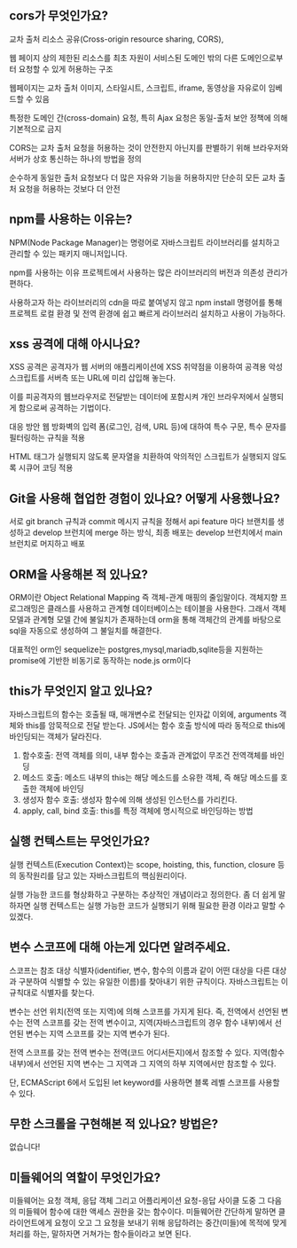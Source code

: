 ## cors가 무엇인가요?

교차 출처 리소스 공유(Cross-origin resource sharing, CORS),

웹 페이지 상의 제한된 리소스를 최초 자원이 서비스된 도메인 밖의 다른 도메인으로부터 요청할 수 있게 허용하는 구조

웹페이지는 교차 출처 이미지, 스타일시트, 스크립트, iframe, 동영상을 자유로이 임베드할 수 있음

특정한 도메인 간(cross-domain) 요청, 특히 Ajax 요청은 동일-출처 보안 정책에 의해 기본적으로 금지

CORS는 교차 출처 요청을 허용하는 것이 안전한지 아닌지를 판별하기 위해 브라우저와 서버가 상호 통신하는 하나의 방법을 정의

순수하게 동일한 출처 요청보다 더 많은 자유와 기능을 허용하지만 단순히 모든 교차 출처 요청을 허용하는 것보다 더 안전

## npm를 사용하는 이유는?

NPM(Node Package Manager)는 명령어로 자바스크립트 라이브러리를 설치하고 관리할 수 있는 패키지 매니저입니다.

npm를 사용하는 이유
프로젝트에서 사용하는 많은 라이브러리의 버전과 의존성 관리가 편하다.

사용하고자 하는 라이브러리의 cdn을 따로 붙여넣지 않고 npm install 명령어를 통해 프로젝트 로컬 환경 및 전역 환경에 쉽고 빠르게 라이브러리 설치하고 사용이 가능하다.

## xss 공격에 대해 아시나요?

XSS 공격은 공격자가 웹 서버의 애플리케이션에 XSS 취약점을 이용하여 공격용 악성 스크립트를 서버측 또는 URL에 미리 삽입해 놓는다.

이를 피공격자의 웹브라우저로 전달받는 데이터에 포함시켜 개인 브라우저에서 실행되게 함으로써 공격하는 기법이다.

대응 방안
웹 방화벽의 입력 폼(로그인, 검색, URL 등)에 대하여 특수 구문, 특수 문자를 필터링하는 규칙을 적용

HTML 태그가 실행되지 않도록 문자열을 치환하여 악의적인 스크립트가 실행되지 않도록 시큐어 코딩 적용

## Git을 사용해 협업한 경험이 있나요? 어떻게 사용했나요?

서로 git branch 규칙과 commit 메시지 규칙을 정해서 api feature 마다 브랜치를 생성하고 develop 브런치에 merge 하는 방식, 최종 배포는 develop 브런치에서 main 브런치로 머지하고 배포

## ORM을 사용해본 적 있나요?

ORM이란 Object Relational Mapping 즉 객체-관계 매핑의 줄임말이다.
객체지향 프로그래밍은 클래스를 사용하고 관계형 데이터베이스는 테이블을 사용한다.
그래서 객체 모델과 관계형 모델 간에 불일치가 존재하는데 orm을 통해
객체간의 관계를 바탕으로 sql을 자동으로 생성하여 그 불일치를 해결한다.

대표적인 orm인 sequelize는 postgres,mysql,mariadb,sqlite등을 지원하는 promise에 기반한 비동기로 동작하는 node.js orm이다

## this가 무엇인지 알고 있나요?

자바스크립트의 함수는 호출될 때, 매개변수로 전달되는 인자값 이외에, arguments 객체와 this를 암묵적으로 전달 받는다. JS에서는 함수 호출 방식에 따라 동적으로 this에 바인딩되는 객체가 달라진다.

1. 함수호출: 전역 객체를 의미, 내부 함수는 호출과 관계없이 무조건 전역객체를 바인딩
2. 메소드 호출: 메소드 내부의 this는 해당 메소드를 소유한 객체, 즉 해당 메소드를 호출한 객체에 바인딩
3. 생성자 함수 호출: 생성자 함수에 의해 생성된 인스턴스를 가리킨다.
4. apply, call, bind 호출: this를 특정 객체에 명시적으로 바인딩하는 방법

## 실행 컨텍스트는 무엇인가요?

실행 컨텍스트(Execution Context)는 scope, hoisting, this, function, closure 등의 동작원리를 담고 있는 자바스크립트의 핵심원리이다.

실행 가능한 코드를 형상화하고 구분하는 추상적인 개념이라고 정의한다. 좀 더 쉽게 말하자면 실행 컨텍스트는 실행 가능한 코드가 실행되기 위해 필요한 환경 이라고 말할 수 있겠다.

## 변수 스코프에 대해 아는게 있다면 알려주세요.

스코프는 참조 대상 식별자(identifier, 변수, 함수의 이름과 같이 어떤 대상을 다른 대상과 구분하여 식별할 수 있는 유일한 이름)를 찾아내기 위한 규칙이다. 자바스크립트는 이 규칙대로 식별자를 찾는다.

변수는 선언 위치(전역 또는 지역)에 의해 스코프를 가지게 된다. 즉, 전역에서 선언된 변수는 전역 스코프를 갖는 전역 변수이고, 지역(자바스크립트의 경우 함수 내부)에서 선언된 변수는 지역 스코프를 갖는 지역 변수가 된다.

전역 스코프를 갖는 전역 변수는 전역(코드 어디서든지)에서 참조할 수 있다. 지역(함수 내부)에서 선언된 지역 변수는 그 지역과 그 지역의 하부 지역에서만 참조할 수 있다.

단, ECMAScript 6에서 도입된 let keyword를 사용하면 블록 레벨 스코프를 사용할 수 있다.

## 무한 스크롤을 구현해본 적 있나요? 방법은?

없습니다!

## 미들웨어의 역할이 무엇인가요?

미들웨어는 요청 객체, 응답 객체 그리고 어플리케이션 요청-응답 사이클 도중 그 다음의 미들웨어 함수에 대한 액세스 권한을 갖는 함수이다. 미들웨어란 간단하게 말하면 클라이언트에게 요청이 오고 그 요청을 보내기 위해 응답하려는 중간(미들)에 목적에 맞게 처리를 하는, 말하자면 거쳐가는 함수들이라고 보면 된다.
